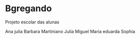 # Bgregando

Projeto escolar das alunas 

Ana julia
Barbara Martiniano
Julia
Miguel
Maria eduarda
Sophia